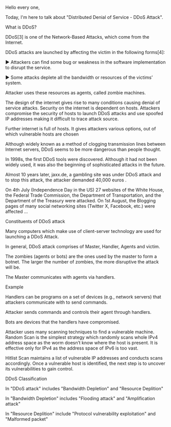 Hello every one,

Today, I'm here to talk about "Distributed Denial of Service - DDoS Attack".

<!-- !  -->

What is DDoS?

<!-- DDoS là gì? -->

DDoS[3] is one of the Network-Based Attacks, which come from the Internet.

<!-- • DDoS [3] là một trong những cuộc tấn công dựa trên mạng xuất phát từ Internet. -->

DDoS attacks are launched by affecting the victim in the following forms[4]:

<!-- • Các cuộc tấn công DDoS được phát động bằng cách tác động đến nạn nhân dưới các hình thức sau[4]: -->

▶ Attackers can find some bug or weakness in the software implementation to disrupt the service.

<!-- ► Những kẻ tấn công có thể tìm thấy một số lỗi hoặc điểm yếu trong quá trình triển khai phần mềm để làm gián đoạn dịch vụ. -->

▶ Some attacks deplete all the bandwidth or resources of the victims’ system.

<!-- ► Một số cuộc tấn công làm cạn kiệt toàn bộ băng thông hoặc tài nguyên của hệ thống nạn nhân. -->

<!-- !  -->

Attacker uses these resources as agents, called zombie machines.

<!-- Kẻ tấn công sử dụng những tài nguyên này làm tác nhân, được gọi là máy zombie. -->

The design of the internet gives rise to many conditions causing denial of service attacks. Security on the internet is dependent on hosts. Attackers compromise the security of hosts to launch DDoS attacks and use spoofed IP addresses making it difficult to trace attack source.

<!-- Thiết kế của Internet làm phát sinh nhiều điều kiện gây ra các cuộc tấn công từ chối dịch vụ. Bảo mật trên internet phụ thuộc vào máy chủ. Những kẻ tấn công xâm phạm tính bảo mật của máy chủ để khởi động các cuộc tấn công DDoS và sử dụng các địa chỉ IP giả mạo gây khó khăn cho việc truy tìm nguồn tấn công. -->

Further internet is full of hosts. It gives attackers various options, out of which vulnerable hosts are chosen

<!-- Hơn nữa internet có đầy đủ các máy chủ. Nó cung cấp cho kẻ tấn công nhiều lựa chọn khác nhau, trong đó các máy chủ dễ bị tổn thương được chọn -->

<!-- !  -->

Although widely known as a method of clogging transmission lines between Internet servers, DDoS seems to be more dangerous than people thought.

<!-- Mặc dù được biết đến rộng rãi như một phương pháp làm tắc nghẽn đường truyền giữa các máy chủ Internet nhưng DDoS dường như nguy hiểm hơn mọi người nghĩ. -->

In 1998s, the first DDoS tools were discovered. Although it had not been widely used, it was also the beginning of sophisticated attacks in the future.

<!-- Vào những năm 1998, công cụ DDoS đầu tiên được phát hiện. Dù chưa được sử dụng rộng rãi nhưng nó cũng là khởi đầu cho những cuộc tấn công tinh vi trong tương lai. -->

Almost 10 years later, jaxx.de, a gambling site was under DDoS attack and to stop this attack, the attacker demanded 40,000 euros .

<!-- Gần 10 năm sau, jaxx.de, một trang web cờ bạc bị tấn công DDoS và để ngăn chặn cuộc tấn công này, kẻ tấn công đã yêu cầu 40.000 euro. -->

On 4th July (Independence Day in the US) 27 websites of the White House, the Federal Trade Commission, the Department of Transportation, and the Department of the Treasury were attacked. On 1st August, the Blogging pages of many social networking sites (Twitter X, Facebook, etc.) were affected ...

<!-- Vào ngày 4/7 (Ngày Độc lập ở Mỹ), 27 trang web của Nhà Trắng, Ủy ban Thương mại Liên bang, Bộ Giao thông Vận tải và Bộ Tài chính đã bị tấn công. Vào ngày 1 tháng 8, các trang Blog của nhiều trang mạng xã hội (Twitter X, Facebook, v.v.) đã bị ảnh hưởng ... -->
<!-- !  -->

Constituents of DDoS attack

<!-- Các thành phần của cuộc tấn công DDoS -->

Many computers which make use of client-server technology are used for launching a DDoS Attack.

<!-- Nhiều máy tính sử dụng công nghệ máy khách-máy chủ được sử dụng để khởi động Cuộc tấn công DDoS. -->

In general, DDoS attack comprises of Master, Handler, Agents and victim.

<!-- Nhìn chung, cuộc tấn công DDoS bao gồm Master, Handler, Agent và nạn nhân. -->

The zombies (agents or bots) are the ones used by the master to form a botnet. The larger the number of zombies, the more disruptive the attack will be.

<!-- Zombie (đặc vụ hoặc bot) là những thứ được chủ nhân sử dụng để tạo thành mạng botnet. Số lượng zombie càng lớn thì cuộc tấn công sẽ càng rối loạn. -->

The Master communicates with agents via handlers.

<!-- Master giao tiếp với các đại lý thông qua các trình xử lý. -->

<!-- !  -->

Example

<!-- Ví dụ -->

Handlers can be programs on a set of devices (e.g., network servers) that attackers communicate with to send commands.

<!-- Trình xử lý có thể là các chương trình trên một tập hợp thiết bị (ví dụ: máy chủ mạng) mà kẻ tấn công liên lạc để gửi lệnh. -->

Attacker sends commands and controls their agent through handlers.

<!-- Kẻ tấn công gửi lệnh và điều khiển tác nhân của chúng thông qua các trình xử lý. -->

Bots are devices that the handlers have compromised.

<!-- Bot là thiết bị mà người xử lý đã xâm phạm. -->

Attacker uses many scanning techniques to find a vulnerable machine. Random Scan is the simplest strategy which randomly scans whole IPv4 address space as the worm doesn’t know where the host is present. It is effective only for IPv4 as the address space of IPv6 is too vast.

<!-- Kẻ tấn công sử dụng nhiều kỹ thuật quét để tìm ra một máy dễ bị tấn công. Quét ngẫu nhiên là chiến lược đơn giản nhất quét ngẫu nhiên toàn bộ không gian địa chỉ IPv4 vì sâu không biết máy chủ hiện diện ở đâu. Nó chỉ có hiệu quả đối với IPv4 vì không gian địa chỉ của IPv6 quá rộng. -->

Hitlist Scan maintains a list of vulnerable IP addresses and conducts scans accordingly. Once a vulnerable host is identified, the next step is to uncover its vulnerabilities to gain control.

<!-- Hitlist Scan duy trì danh sách các địa chỉ IP dễ bị tấn công và tiến hành quét tương ứng. Sau khi xác định được máy chủ dễ bị tấn công, bước tiếp theo là phát hiện các lỗ hổng của nó để giành quyền kiểm soát. -->
<!-- !  -->

DDoS Classification

<!-- Phân loại DDoS -->

In "DDoS attack" includes "Bandwidth Depletion" and "Resource Deplition"

<!-- Trong “Tấn công DDoS” bao gồm “Cạn kiệt băng thông” và “Cạn kiệt tài nguyên” -->

In "Bandwidth Depletion" includes "Flooding attack" and "Amplification attack"

<!-- Trong "Cạn kiệt băng thông" bao gồm “Tấn công lũ lụt” và “Tấn công khuếch đại” -->

In "Resource Deplition" include "Protocol vulnerability exploitation" and "Malformed packet"

<!-- Trong “Cạn kiệt tài nguyên” bao gồm "Khai thác lỗ hổng giao thức" và "Gói không đúng định dạng" -->

<!-- !  -->



<!-- !  -->



<!-- !  -->



<!-- !  -->



<!-- !  -->



<!-- !  -->



<!-- !  -->



<!-- !  -->
